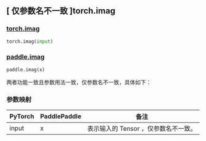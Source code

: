 ## [ 仅参数名不一致 ]torch.imag

### [torch.imag](https://pytorch.org/docs/stable/generated/torch.imag.html?highlight=imag#torch.imag)

```python
torch.imag(input)
```

### [paddle.imag](https://www.paddlepaddle.org.cn/documentation/docs/zh/api/paddle/imag_cn.html#imag)

```python
paddle.imag(x)
```

两者功能一致且参数用法一致，仅参数名不一致，具体如下：

### 参数映射
| PyTorch       | PaddlePaddle | 备注                                                   |
| ------------- | ------------ | ------------------------------------------------------ |
| input         | x            | 表示输入的 Tensor ，仅参数名不一致。                   |
